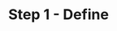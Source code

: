 ---
_db_id: 864
content_type: topic
ready: true
tags:
- design-thinking
- design-thinking-sprint
title: Step 1 - Define
---